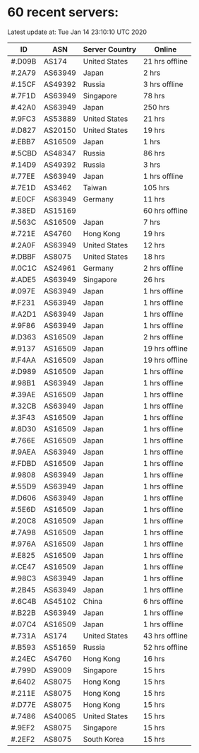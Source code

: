 # 60 recent servers:

Latest update at: Tue Jan 14 23:10:10 UTC 2020

| ID | ASN | Server Country | Online |
| -- | --- | -------------- | ------ |
| #.D09B | AS174 | United States | 21 hrs offline |
| #.2A79 | AS63949 | Japan | 2 hrs |
| #.15CF | AS49392 | Russia | 3 hrs offline |
| #.7F1D | AS63949 | Singapore | 78 hrs |
| #.42A0 | AS63949 | Japan | 250 hrs |
| #.9FC3 | AS53889 | United States | 21 hrs |
| #.D827 | AS20150 | United States | 19 hrs |
| #.EBB7 | AS16509 | Japan | 1 hrs |
| #.5CBD | AS48347 | Russia | 86 hrs |
| #.14D9 | AS49392 | Russia | 3 hrs |
| #.77EE | AS63949 | Japan | 1 hrs offline |
| #.7E1D | AS3462 | Taiwan | 105 hrs |
| #.E0CF | AS63949 | Germany | 11 hrs |
| #.38ED | AS15169 |  | 60 hrs offline |
| #.563C | AS16509 | Japan | 7 hrs |
| #.721E | AS4760 | Hong Kong | 19 hrs |
| #.2A0F | AS63949 | United States | 12 hrs |
| #.DBBF | AS8075 | United States | 18 hrs |
| #.0C1C | AS24961 | Germany | 2 hrs offline |
| #.ADE5 | AS63949 | Singapore | 26 hrs |
| #.097E | AS63949 | Japan | 1 hrs offline |
| #.F231 | AS63949 | Japan | 1 hrs offline |
| #.A2D1 | AS63949 | Japan | 1 hrs offline |
| #.9F86 | AS63949 | Japan | 1 hrs offline |
| #.D363 | AS16509 | Japan | 2 hrs offline |
| #.9137 | AS16509 | Japan | 19 hrs offline |
| #.F4AA | AS16509 | Japan | 19 hrs offline |
| #.D989 | AS16509 | Japan | 1 hrs offline |
| #.98B1 | AS63949 | Japan | 1 hrs offline |
| #.39AE | AS16509 | Japan | 1 hrs offline |
| #.32CB | AS63949 | Japan | 1 hrs offline |
| #.3F43 | AS16509 | Japan | 1 hrs offline |
| #.8D30 | AS16509 | Japan | 1 hrs offline |
| #.766E | AS16509 | Japan | 1 hrs offline |
| #.9AEA | AS63949 | Japan | 1 hrs offline |
| #.FDBD | AS16509 | Japan | 1 hrs offline |
| #.9808 | AS63949 | Japan | 1 hrs offline |
| #.55D9 | AS63949 | Japan | 1 hrs offline |
| #.D606 | AS63949 | Japan | 1 hrs offline |
| #.5E6D | AS16509 | Japan | 1 hrs offline |
| #.20C8 | AS16509 | Japan | 1 hrs offline |
| #.7A98 | AS16509 | Japan | 1 hrs offline |
| #.976A | AS16509 | Japan | 1 hrs offline |
| #.E825 | AS16509 | Japan | 1 hrs offline |
| #.CE47 | AS16509 | Japan | 1 hrs offline |
| #.98C3 | AS63949 | Japan | 1 hrs offline |
| #.2B45 | AS63949 | Japan | 1 hrs offline |
| #.6C4B | AS45102 | China | 6 hrs offline |
| #.B22B | AS63949 | Japan | 1 hrs offline |
| #.07C4 | AS16509 | Japan | 1 hrs offline |
| #.731A | AS174 | United States | 43 hrs offline |
| #.B593 | AS51659 | Russia | 52 hrs offline |
| #.24EC | AS4760 | Hong Kong | 16 hrs |
| #.799D | AS9009 | Singapore | 15 hrs |
| #.6402 | AS8075 | Hong Kong | 15 hrs |
| #.211E | AS8075 | Hong Kong | 15 hrs |
| #.D77E | AS8075 | Hong Kong | 15 hrs |
| #.7486 | AS40065 | United States | 15 hrs |
| #.9EF2 | AS8075 | Singapore | 15 hrs |
| #.2EF2 | AS8075 | South Korea | 15 hrs |

